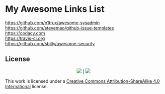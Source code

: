 # **My Awesome Links List**

https://github.com/n1trux/awesome-sysadmin  
https://github.com/stevemao/github-issue-templates  
https://codacy.com  
https://travis-ci.org  
https://github.com/sbilly/awesome-security



## License
  
<p align="center">
<a href="https://creativecommons.org"><img src="https://casjaysdev-sites.github.io/static/default-icons/cc.png" border="0"></a> | <a href="https://awesome.re"><img src="https://casjaysdev-sites.github.io/static/default-icons/awesome.png" border="0"></a>
</p>  
  
This work is licensed under a [Creative Commons Attribution-ShareAlike 4.0 International](http://creativecommons.org/licenses/by-sa/4.0/) license.  
